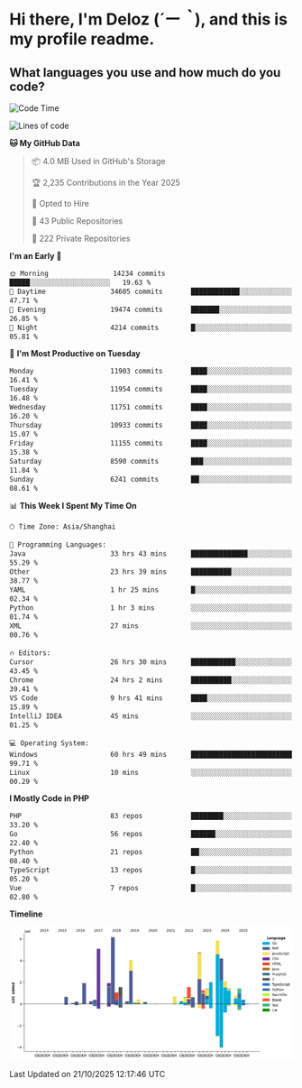 # **Hi there, I'm Deloz (*´ー｀*), and this is my profile readme.**

## **What languages you use and how much do you code?**

<!--START_SECTION:waka-->
![Code Time](http://img.shields.io/badge/Code%20Time-7%2C825%20hrs%204%20mins-blue)

![Lines of code](https://img.shields.io/badge/From%20Hello%20World%20I%27ve%20Written-53.7%20million%20lines%20of%20code-blue)

**🐱 My GitHub Data** 

> 📦 4.0 MB Used in GitHub's Storage 
 > 
> 🏆 2,235 Contributions in the Year 2025
 > 
> 💼 Opted to Hire
 > 
> 📜 43 Public Repositories 
 > 
> 🔑 222 Private Repositories 
 > 
**I'm an Early 🐤** 

```text
🌞 Morning                14234 commits       █████░░░░░░░░░░░░░░░░░░░░   19.63 % 
🌆 Daytime                34605 commits       ████████████░░░░░░░░░░░░░   47.71 % 
🌃 Evening                19474 commits       ███████░░░░░░░░░░░░░░░░░░   26.85 % 
🌙 Night                  4214 commits        █░░░░░░░░░░░░░░░░░░░░░░░░   05.81 % 
```
📅 **I'm Most Productive on Tuesday** 

```text
Monday                   11903 commits       ████░░░░░░░░░░░░░░░░░░░░░   16.41 % 
Tuesday                  11954 commits       ████░░░░░░░░░░░░░░░░░░░░░   16.48 % 
Wednesday                11751 commits       ████░░░░░░░░░░░░░░░░░░░░░   16.20 % 
Thursday                 10933 commits       ████░░░░░░░░░░░░░░░░░░░░░   15.07 % 
Friday                   11155 commits       ████░░░░░░░░░░░░░░░░░░░░░   15.38 % 
Saturday                 8590 commits        ███░░░░░░░░░░░░░░░░░░░░░░   11.84 % 
Sunday                   6241 commits        ██░░░░░░░░░░░░░░░░░░░░░░░   08.61 % 
```


📊 **This Week I Spent My Time On** 

```text
🕑︎ Time Zone: Asia/Shanghai

💬 Programming Languages: 
Java                     33 hrs 43 mins      ██████████████░░░░░░░░░░░   55.29 % 
Other                    23 hrs 39 mins      ██████████░░░░░░░░░░░░░░░   38.77 % 
YAML                     1 hr 25 mins        █░░░░░░░░░░░░░░░░░░░░░░░░   02.34 % 
Python                   1 hr 3 mins         ░░░░░░░░░░░░░░░░░░░░░░░░░   01.74 % 
XML                      27 mins             ░░░░░░░░░░░░░░░░░░░░░░░░░   00.76 % 

🔥 Editors: 
Cursor                   26 hrs 30 mins      ███████████░░░░░░░░░░░░░░   43.45 % 
Chrome                   24 hrs 2 mins       ██████████░░░░░░░░░░░░░░░   39.41 % 
VS Code                  9 hrs 41 mins       ████░░░░░░░░░░░░░░░░░░░░░   15.89 % 
IntelliJ IDEA            45 mins             ░░░░░░░░░░░░░░░░░░░░░░░░░   01.25 % 

💻 Operating System: 
Windows                  60 hrs 49 mins      █████████████████████████   99.71 % 
Linux                    10 mins             ░░░░░░░░░░░░░░░░░░░░░░░░░   00.29 % 
```

**I Mostly Code in PHP** 

```text
PHP                      83 repos            ████████░░░░░░░░░░░░░░░░░   33.20 % 
Go                       56 repos            ██████░░░░░░░░░░░░░░░░░░░   22.40 % 
Python                   21 repos            ██░░░░░░░░░░░░░░░░░░░░░░░   08.40 % 
TypeScript               13 repos            █░░░░░░░░░░░░░░░░░░░░░░░░   05.20 % 
Vue                      7 repos             █░░░░░░░░░░░░░░░░░░░░░░░░   02.80 % 
```



**Timeline**

![Lines of Code chart](https://raw.githubusercontent.com/deloz/deloz/main/assets/bar_graph.png)


 Last Updated on 21/10/2025 12:17:46 UTC
<!--END_SECTION:waka-->

